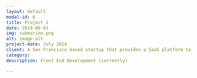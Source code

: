 ```yaml
---
layout: default
modal-id: 6
title: Project 1
date: 2014-06-01
img: submarine.png
alt: image-alt
project-date: July 2014
client: A San Francisco based startup that provides a SaaS platform to connect entrepreneurs and employees with relevant subject-matter experts.
category: 
description: Front End Development (currently)

---
```

